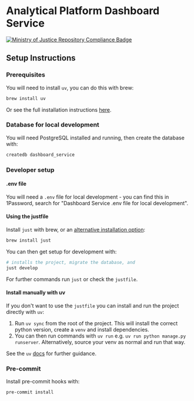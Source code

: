 # Analytical Platform Dashboard Service

[![Ministry of Justice Repository Compliance Badge](https://github-community.service.justice.gov.uk/repository-standards/api/analytical-platform-dashboard-service/badge)](https://github-community.service.justice.gov.uk/repository-standards/analytical-platform-dashboard-service)

## Setup Instructions

### Prerequisites

You will need to install `uv`, you can do this with brew:

```sh
brew install uv
```

Or see the full installation instructions [here](https://docs.astral.sh/uv/getting-started/installation/).

### Database for local development

You will need PostgreSQL installed and running, then create the database with:

```sh
createdb dashboard_service
```

### Developer setup

#### .env file

You will need a `.env` file for local development - you can find this in 1Password, search for "Dashboard Service .env file for local development".

#### Using the justfile

Install `just` with brew, or an [alternative installation option](https://github.com/casey/just?tab=readme-ov-file#installation):

```sh
brew install just
```

You can then get setup for development with:

```sh
# installs the project, migrate the database, and
just develop
```

For further commands run `just` or check the `justfile`.

#### Install manually with uv

If you don't want to use the `justfile` you can install and run the project directly with `uv`:

1. Run `uv sync` from the root of the project. This will install the correct python version, create a `venv` and install dependencies.
1. You can then run commands with `uv run` e.g. `uv run python manage.py runserver`. Alternatively, source your venv as normal and run that way.

See the `uv` [docs](https://docs.astral.sh/uv/getting-started/) for further guidance.

### Pre-commit

Install pre-commit hooks with:

```sh
pre-commit install
```

